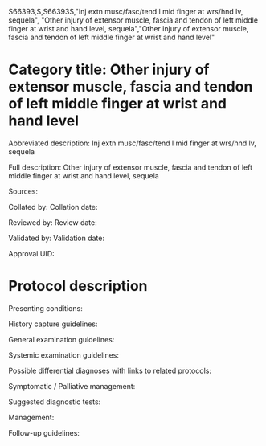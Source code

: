 S66393,S,S66393S,"Inj extn musc/fasc/tend l mid finger at wrs/hnd lv, sequela", "Other injury of extensor muscle, fascia and tendon of left middle finger at wrist and hand level, sequela","Other injury of extensor muscle, fascia and tendon of left middle finger at wrist and hand level"
# Category title: Other injury of extensor muscle, fascia and tendon of left middle finger at wrist and hand level

Abbreviated description: Inj extn musc/fasc/tend l mid finger at wrs/hnd lv, sequela

Full description: Other injury of extensor muscle, fascia and tendon of left middle finger at wrist and hand level, sequela

Sources:

Collated by:
Collation date:

Reviewed by:
Review date:

Validated by:
Validation date:

Approval UID:

# Protocol description

Presenting conditions:

History capture guidelines:

General examination guidelines:

Systemic examination guidelines:

Possible differential diagnoses with links to related protocols:

Symptomatic / Palliative management:

Suggested diagnostic tests:

Management:

Follow-up guidelines:
